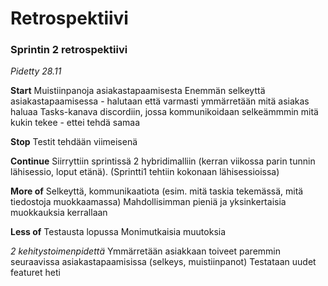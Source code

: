 # Retrospektiivi

### Sprintin 2 retrospektiivi
*Pidetty 28.11*

**Start**
Muistiinpanoja asiakastapaamisesta
Enemmän selkeyttä asiakastapaamisessa - halutaan että varmasti ymmärretään mitä asiakas haluaa
Tasks-kanava discordiin, jossa kommunikoidaan selkeämmmin mitä kukin tekee - ettei tehdä samaa

**Stop**
Testit tehdään viimeisenä

**Continue**
Siirryttiin sprintissä 2 hybridimalliin (kerran viikossa parin tunnin lähisessio, loput etänä). (Sprintti1 tehtiin kokonaan lähisessioissa)

**More of**
Selkeyttä, kommunikaatiota (esim. mitä taskia tekemässä, mitä tiedostoja muokkaamassa)
Mahdollisimman pieniä ja yksinkertaisia muokkauksia kerrallaan

**Less of**
Testausta lopussa
Monimutkaisia muutoksia

*2 kehitystoimenpidettä*
Ymmärretään asiakkaan toiveet paremmin seuraavissa asiakastapaamisissa (selkeys, muistiinpanot)
Testataan uudet featuret heti
